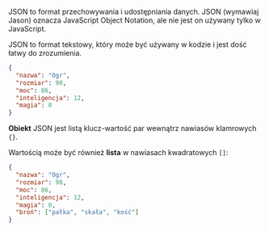 JSON to format przechowywania i udostępniania danych. JSON (wymawiaj Jason) oznacza JavaScript Object Notation, ale nie jest on używany tylko w JavaScript.

JSON to format tekstowy, który może być używany w kodzie i jest dość łatwy do zrozumienia.

```json
{
  "nazwa": "Ogr",
  "rozmiar": 90,
  "moc": 86,
  "inteligencja": 12,
  "magia": 0
}
```

**Obiekt** JSON jest listą klucz-wartość par wewnątrz nawiasów klamrowych `{}`.

Wartością może być również **lista** w nawiasach kwadratowych `[]`:

```json
{
  "nazwa": "Ogr",
  "rozmiar": 90,
  "moc": 86,
  "inteligencja": 12,
  "magia": 0,
  "broń": ["pałka", "skała", "kość"]
}
```
